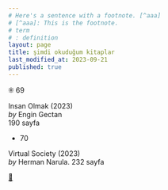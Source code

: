 ```yaml
---
# Here's a sentence with a footnote. [^aaa]
# [^aaa]: This is the footnote.
# term
# : definition
layout: page
title: şimdi okuduğum kitaplar
last_modified_at: 2023-09-21
published: true
---
```


⁜ 69  

Insan Olmak (2023)  
_by_ Engin Gectan  
190 sayfa  

* 70  

Virtual Society (2023)  
_by_ Herman Narula. 
232 sayfa  

[🍃](https://www.nonfictionbooks.xyz/now.html "şimdi okuduğum kitaplar")
